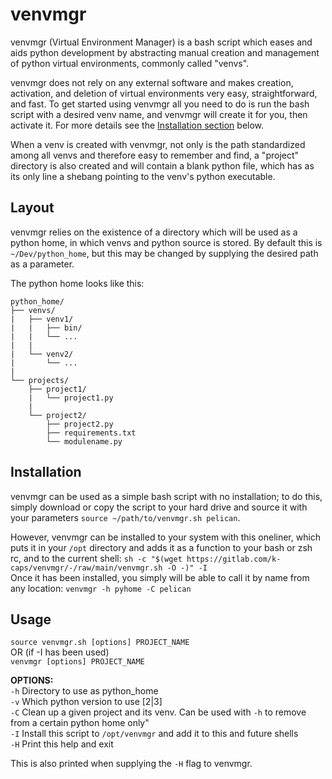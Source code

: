 # venvmgr

venvmgr (Virtual Environment Manager) is a bash script which eases and aids python development by abstracting manual creation and management of python virtual environments, commonly called "venvs".

venvmgr does not rely on any external software and makes creation, activation, and deletion of virtual environments very easy, straightforward, and fast.
To get started using venvmgr all you need to do is run the bash script with a desired venv name, and venvmgr will create it for you, then activate it. For more details see the [Installation section](#Installation) below.

When a venv is created with venvmgr, not only is the path standardized among all venvs and therefore easy to remember and find, a "project" directory is also created and will contain a blank python file, which has as its only line a shebang pointing to the venv's python executable.

## Layout
venvmgr relies on the existence of a directory which will be used as a python home, in which venvs and python source is stored. By default this is `~/Dev/python_home`, but this may be changed by supplying the desired path as a parameter.

The python home looks like this:
```
python_home/
├── venvs/
|   ├── venv1/
|   |   ├── bin/
|   |   └── ...
|   |
|   └── venv2/
|       └── ...
|
└── projects/
    ├── project1/
    |   └── project1.py 
    |
    └── project2/
        ├── project2.py
        ├── requirements.txt
        └── modulename.py
```

## Installation
venvmgr can be used as a simple bash script with no installation; to do this, simply download or copy the script to your hard drive and source it with your parameters `source ~/path/to/venvmgr.sh pelican`.

However, venvmgr can be installed to your system with this oneliner, which puts it in your `/opt` directory and adds it as a function to your bash or zsh rc, and to the current shell:
`sh -c "$(wget https://gitlab.com/k-caps/venvmgr/-/raw/main/venvmgr.sh -O -)" -I`  
Once it has been installed, you simply will be able to call it by name from any location:
`venvmgr -h pyhome -C pelican`

## Usage
`source venvmgr.sh [options] PROJECT_NAME`  
OR (if -I has been used)  
`venvmgr [options] PROJECT_NAME`  
 
**OPTIONS:**  
 `-h`	Directory to use as python_home  
 `-v`	Which python version to use [2|3]  
 `-C`   Clean up a given project and its venv. Can be used with `-h` to remove from a certain python home only"  
 `-I`	Install this script to `/opt/venvmgr` and add it to this and future shells  
 `-H`	Print this help and exit  

This is also printed when supplying the `-H` flag to venvmgr.
